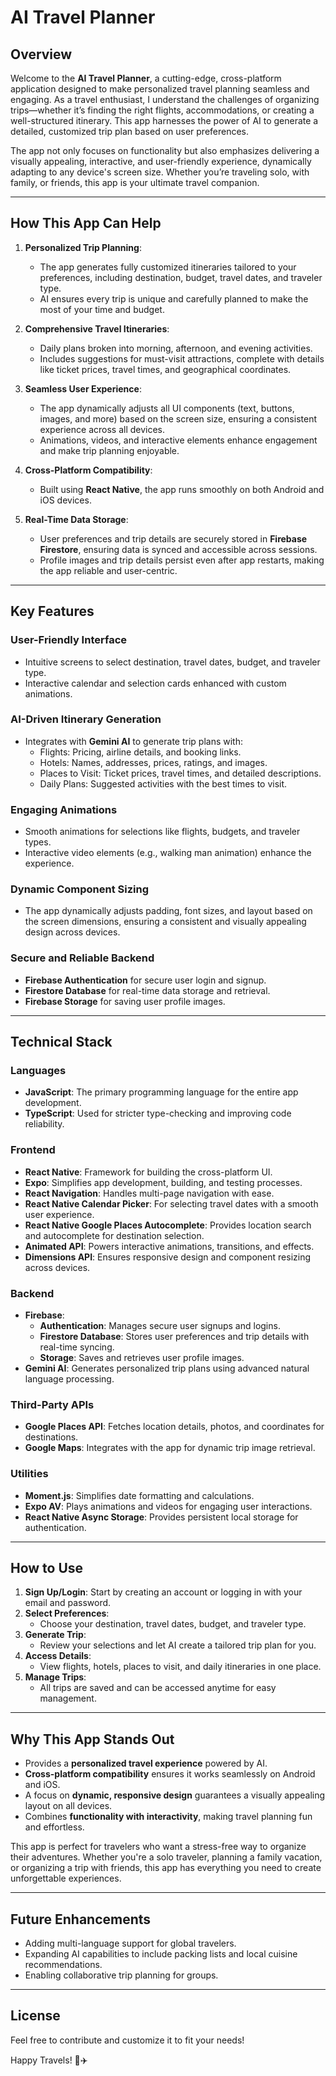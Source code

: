 # AI Travel Planner

## **Overview**

Welcome to the **AI Travel Planner**, a cutting-edge, cross-platform application designed to make personalized travel planning seamless and engaging. As a travel enthusiast, I understand the challenges of organizing trips—whether it’s finding the right flights, accommodations, or creating a well-structured itinerary. This app harnesses the power of AI to generate a detailed, customized trip plan based on user preferences.

The app not only focuses on functionality but also emphasizes delivering a visually appealing, interactive, and user-friendly experience, dynamically adapting to any device's screen size. Whether you’re traveling solo, with family, or friends, this app is your ultimate travel companion.

---

## **How This App Can Help**

1. **Personalized Trip Planning**:
   - The app generates fully customized itineraries tailored to your preferences, including destination, budget, travel dates, and traveler type.
   - AI ensures every trip is unique and carefully planned to make the most of your time and budget.

2. **Comprehensive Travel Itineraries**:
   - Daily plans broken into morning, afternoon, and evening activities.
   - Includes suggestions for must-visit attractions, complete with details like ticket prices, travel times, and geographical coordinates.

3. **Seamless User Experience**:
   - The app dynamically adjusts all UI components (text, buttons, images, and more) based on the screen size, ensuring a consistent experience across all devices.
   - Animations, videos, and interactive elements enhance engagement and make trip planning enjoyable.

4. **Cross-Platform Compatibility**:
   - Built using **React Native**, the app runs smoothly on both Android and iOS devices.

5. **Real-Time Data Storage**:
   - User preferences and trip details are securely stored in **Firebase Firestore**, ensuring data is synced and accessible across sessions.
   - Profile images and trip details persist even after app restarts, making the app reliable and user-centric.

---

## **Key Features**

### **User-Friendly Interface**
- Intuitive screens to select destination, travel dates, budget, and traveler type.
- Interactive calendar and selection cards enhanced with custom animations.

### **AI-Driven Itinerary Generation**
- Integrates with **Gemini AI** to generate trip plans with:
  - Flights: Pricing, airline details, and booking links.
  - Hotels: Names, addresses, prices, ratings, and images.
  - Places to Visit: Ticket prices, travel times, and detailed descriptions.
  - Daily Plans: Suggested activities with the best times to visit.

### **Engaging Animations**
- Smooth animations for selections like flights, budgets, and traveler types.
- Interactive video elements (e.g., walking man animation) enhance the experience.

### **Dynamic Component Sizing**
- The app dynamically adjusts padding, font sizes, and layout based on the screen dimensions, ensuring a consistent and visually appealing design across devices.

### **Secure and Reliable Backend**
- **Firebase Authentication** for secure user login and signup.
- **Firestore Database** for real-time data storage and retrieval.
- **Firebase Storage** for saving user profile images.

---

## **Technical Stack**

### **Languages**
- **JavaScript**: The primary programming language for the entire app development.
- **TypeScript**: Used for stricter type-checking and improving code reliability.

### **Frontend**
- **React Native**: Framework for building the cross-platform UI.
- **Expo**: Simplifies app development, building, and testing processes.
- **React Navigation**: Handles multi-page navigation with ease.
- **React Native Calendar Picker**: For selecting travel dates with a smooth user experience.
- **React Native Google Places Autocomplete**: Provides location search and autocomplete for destination selection.
- **Animated API**: Powers interactive animations, transitions, and effects.
- **Dimensions API**: Ensures responsive design and component resizing across devices.

### **Backend**
- **Firebase**:
  - **Authentication**: Manages secure user signups and logins.
  - **Firestore Database**: Stores user preferences and trip details with real-time syncing.
  - **Storage**: Saves and retrieves user profile images.
- **Gemini AI**: Generates personalized trip plans using advanced natural language processing.

### **Third-Party APIs**
- **Google Places API**: Fetches location details, photos, and coordinates for destinations.
- **Google Maps**: Integrates with the app for dynamic trip image retrieval.

### **Utilities**
- **Moment.js**: Simplifies date formatting and calculations.
- **Expo AV**: Plays animations and videos for engaging user interactions.
- **React Native Async Storage**: Provides persistent local storage for authentication.

---

## **How to Use**

1. **Sign Up/Login**: Start by creating an account or logging in with your email and password.
2. **Select Preferences**:
   - Choose your destination, travel dates, budget, and traveler type.
3. **Generate Trip**:
   - Review your selections and let AI create a tailored trip plan for you.
4. **Access Details**:
   - View flights, hotels, places to visit, and daily itineraries in one place.
5. **Manage Trips**:
   - All trips are saved and can be accessed anytime for easy management.

---

## **Why This App Stands Out**

- Provides a **personalized travel experience** powered by AI.
- **Cross-platform compatibility** ensures it works seamlessly on Android and iOS.
- A focus on **dynamic, responsive design** guarantees a visually appealing layout on all devices.
- Combines **functionality with interactivity**, making travel planning fun and effortless.

This app is perfect for travelers who want a stress-free way to organize their adventures. Whether you're a solo traveler, planning a family vacation, or organizing a trip with friends, this app has everything you need to create unforgettable experiences.

---

## **Future Enhancements**

- Adding multi-language support for global travelers.
- Expanding AI capabilities to include packing lists and local cuisine recommendations.
- Enabling collaborative trip planning for groups.

---

## **License**

Feel free to contribute and customize it to fit your needs!

Happy Travels! 🎒✈️
